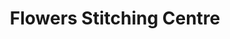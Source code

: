---
title: "Flowers Stitching Centre"
url: /trivandrum/flowers-stitching-centre/
shop: Schneiderei
---